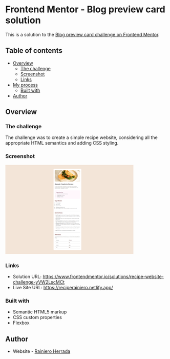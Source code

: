 # Frontend Mentor - Blog preview card solution

This is a solution to the [Blog preview card challenge on Frontend Mentor](https://www.frontendmentor.io/challenges/blog-preview-card-ckPaj01IcS).

## Table of contents

- [Overview](#overview)
  - [The challenge](#the-challenge)
  - [Screenshot](#screenshot)
  - [Links](#links)
- [My process](#my-process)
  - [Built with](#built-with)
- [Author](#author)

## Overview

### The challenge

The challenge was to create a simple recipe website, considering all the appropriate HTML semantics and adding CSS styling.

### Screenshot

<img src="assets/images/recipe.PNG" width="400px">

### Links

- Solution URL: https://www.frontendmentor.io/solutions/recipe-website-challenge-yVW2LscMCt
- Live Site URL: https://reciperainiero.netlify.app/

### Built with

- Semantic HTML5 markup
- CSS custom properties
- Flexbox

## Author

- Website - [Rainiero Herrada](https://www.linkedin.com/in/rainieroherrada/)

